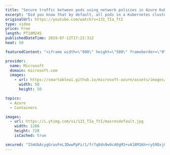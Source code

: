 ```yaml
---
title: "Secure traffic between pods using network policies in Azure Kubernetes Service (AKS) | Azure Friday"
excerpt: "Did you know that by default, all pods in a Kubernetes cluster will accept traffic from any source? Now, with network policies available out-of-the-box in Azure Kubernetes Service you can isolate pods, control egress & ingress traffic, and secure your workloads. Saurya Das is here to show us how it works."
originalUrl: https://youtube.com/watch?v=131_TIa_ftI
type: video
price: Free
length: PT10M24S
publishedDateTime: 2019-07-12T17:22:31Z
heat: 50

featuredContent: "<iframe width=\"800\" height=\"500\" frameborder=\"0\" src=\"https://www.youtube.com/embed/131_TIa_ftI\" allow=\"accelerometer; autoplay; encrypted-media; gyroscope; picture-in-picture\" allowfullscreen></iframe>"

provider:
  name: Microsoft
  domain: microsoft.com
  images:
    - url: https://smartableai.github.io/microsoft-azure/assets/images/organizations/microsoft.com-50x50.jpg
      width: 50
      height: 50

topics:
  - Azure
  - Containers

images:
  - url: https://i.ytimg.com/vi/131_TIa_ftI/maxresdefault.jpg
    width: 1280
    height: 720
    isCached: true

secured: "ISmUbAcygGravFeL3DwwPpPz/1/fr7q8dn9w9cA0gM3+vA18M16h+ryS9DxjGmQ1hO8LZKO4XlemLI6RRmcaxGfYUvy8mwv/v11wQR+/4yorhoDYTIYu8gn8l3/i6UP5rbfS6psvGx0rSzYzyVQNp6RfG7+0nOcNuj1KZxLgP2PvYZmfjXjXmOAdaHvaQt/mRAq42jUVggJ1+1QThw+AvUY+0BgGeNuofY2YjxRywoFTsKK71ZBriGq4G6thO6103Cr3zPxtEslm9XkICW5sjjyucSKOJOzb7AyUxaW9opeZcWouNH+kdg6IaACAYHPRp7Er2G4l7h9UXSW/BWOUxjj4pXu4b62zrcmjFaSEtFGIV2RrqQLBkekT//CItXjNswCc3+Iy/SDtXoURtiYEbtLnWCoYVrAXjfcp+2o8IR8=;B7lO4Hm19aBlLxcF7qcCvQ=="
---
```


